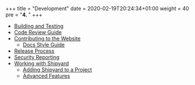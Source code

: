 +++
title = "Development"
date = 2020-02-19T20:24:34+01:00
weight = 40
pre = "<b>4. </b>"
+++

* [Building and Testing](building-testing)
* [Code Review Guide](code-review)
* [Contributing to the Website](website)
  * [Docs Style Guide](website/style_guide.md)
* [Release Process](release-process)
* [Security Reporting](security)
* [Working with Shipyard](shipyard)
  * [Adding Shipyard to a Project](shipyard/first-time)
  * [Advanced Features](shipyard/advanced)
